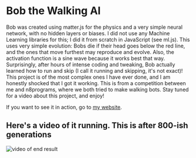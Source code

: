 # Bob the Walking AI
Bob was created using matter.js for the physics and a very simple neural network, with no hidden layers or biases. I did not use any Machine Learning libraries for this; I did it from scratch in JavaScript (see ml.js). This uses very simple evolution: Bobs die if their head goes below the red line, and the ones that move furthest may reproduce and evolve. Also, the activation function is a sine wave because it works best that way. Surprisingly, after hours of intense coding and tweaking, Bob actually learned how to run and skip (I call it running and skipping, it's not exact)! This project is of the most complex ones I have ever done, and I am honestly shocked that I got it working. This is from a competition between me and n8programs, where we both tried to make walking bots. Stay tuned for a video about this project, and enjoy!

If you want to see it in action, go to [my website](http://kiraprograms.com/bob-running-ai/). 

## Here's a video of it running. This is after 800-ish generations
![video of end result](https://github.com/i8sumPi/bob-the-walking-AI/blob/master/final_trained.gif)
